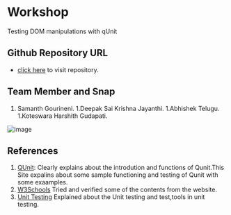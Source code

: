 # Workshop

Testing DOM manipulations with qUnit

## Github Repository URL
- [click here](https://github.com/Samanthgourineni/Workshop ) to visit repository.

## Team Member and Snap

1. Samanth Gourineni.
1.Deepak Sai Krishna Jayanthi.
1.Abhishek Telugu.
1.Koteswara Harshith Gudapati.

![image](https://github.com/Samanthgourineni/Workshop/raw/master/Team_Members.PNG)

## References

1. [QUnit](https://qunitjs.com/): Clearly explains about the introdution and functions of Qunit.This Site expalins about some sample functioning and testing of Qunit with some exaamples.  
1.	[W3Schools](https://www.w3schools.com) Tried and verified some of the contents from the website.
1.	[Unit Testing](https://www.guru99.com/unit-testing-guide.html#9) Explained about the Unit testing and test,tools in unit testing.


